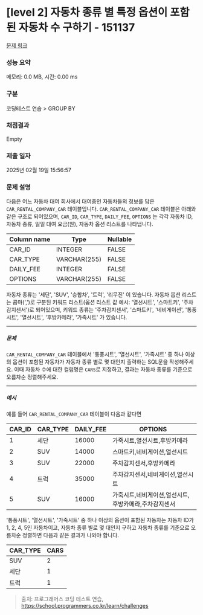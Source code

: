 # [level 2] 자동차 종류 별 특정 옵션이 포함된 자동차 수 구하기 - 151137 

[문제 링크](https://school.programmers.co.kr/learn/courses/30/lessons/151137) 

### 성능 요약

메모리: 0.0 MB, 시간: 0.00 ms

### 구분

코딩테스트 연습 > GROUP BY

### 채점결과

Empty

### 제출 일자

2025년 02월 19일 15:56:57

### 문제 설명

<p>다음은 어느 자동차 대여 회사에서 대여중인 자동차들의 정보를 담은 <code>CAR_RENTAL_COMPANY_CAR</code> 테이블입니다. <code>CAR_RENTAL_COMPANY_CAR</code> 테이블은 아래와 같은 구조로 되어있으며, <code>CAR_ID</code>, <code>CAR_TYPE</code>, <code>DAILY_FEE</code>, <code>OPTIONS</code> 는 각각 자동차 ID, 자동차 종류, 일일 대여 요금(원), 자동차 옵션 리스트를 나타냅니다.</p>
<table class="table">
        <thead><tr>
<th>Column name</th>
<th>Type</th>
<th>Nullable</th>
</tr>
</thead>
        <tbody><tr>
<td>CAR_ID</td>
<td>INTEGER</td>
<td>FALSE</td>
</tr>
<tr>
<td>CAR_TYPE</td>
<td>VARCHAR(255)</td>
<td>FALSE</td>
</tr>
<tr>
<td>DAILY_FEE</td>
<td>INTEGER</td>
<td>FALSE</td>
</tr>
<tr>
<td>OPTIONS</td>
<td>VARCHAR(255)</td>
<td>FALSE</td>
</tr>
</tbody>
      </table>
<p>자동차 종류는 '세단', 'SUV', '승합차', '트럭', '리무진' 이 있습니다. 자동차 옵션 리스트는 콤마(',')로 구분된 키워드 리스트(옵션 리스트 값 예시: '열선시트', '스마트키', '주차감지센서')로 되어있으며, 키워드 종류는 '주차감지센서', '스마트키', '네비게이션', '통풍시트', '열선시트', '후방카메라', '가죽시트' 가 있습니다.</p>

<hr>

<h5>문제</h5>

<p><code>CAR_RENTAL_COMPANY_CAR</code> 테이블에서 '통풍시트', '열선시트', '가죽시트' 중 하나 이상의 옵션이 포함된 자동차가 자동차 종류 별로 몇 대인지 출력하는 SQL문을 작성해주세요. 이때 자동차 수에 대한 컬럼명은 <code>CARS</code>로 지정하고, 결과는 자동차 종류를 기준으로 오름차순 정렬해주세요.</p>

<hr>

<h5>예시</h5>

<p>예를 들어 <code>CAR_RENTAL_COMPANY_CAR</code> 테이블이 다음과 같다면</p>
<table class="table">
        <thead><tr>
<th>CAR_ID</th>
<th>CAR_TYPE</th>
<th>DAILY_FEE</th>
<th>OPTIONS</th>
</tr>
</thead>
        <tbody><tr>
<td>1</td>
<td>세단</td>
<td>16000</td>
<td>가죽시트,열선시트,후방카메라</td>
</tr>
<tr>
<td>2</td>
<td>SUV</td>
<td>14000</td>
<td>스마트키,네비게이션,열선시트</td>
</tr>
<tr>
<td>3</td>
<td>SUV</td>
<td>22000</td>
<td>주차감지센서,후방카메라</td>
</tr>
<tr>
<td>4</td>
<td>트럭</td>
<td>35000</td>
<td>주차감지센서,네비게이션,열선시트</td>
</tr>
<tr>
<td>5</td>
<td>SUV</td>
<td>16000</td>
<td>가죽시트,네비게이션,열선시트,후방카메라,주차감지센서</td>
</tr>
</tbody>
      </table>
<p>'통풍시트', '열선시트', '가죽시트' 중 하나 이상의 옵션이 포함된 자동차는 자동차 ID가 1, 2, 4, 5인 자동차이고, 자동차 종류 별로 몇 대인지 구하고 자동차 종류를 기준으로 오름차순 정렬하면 다음과 같은 결과가 나와야 합니다.</p>
<table class="table">
        <thead><tr>
<th>CAR_TYPE</th>
<th>CARS</th>
</tr>
</thead>
        <tbody><tr>
<td>SUV</td>
<td>2</td>
</tr>
<tr>
<td>세단</td>
<td>1</td>
</tr>
<tr>
<td>트럭</td>
<td>1</td>
</tr>
</tbody>
      </table>

> 출처: 프로그래머스 코딩 테스트 연습, https://school.programmers.co.kr/learn/challenges